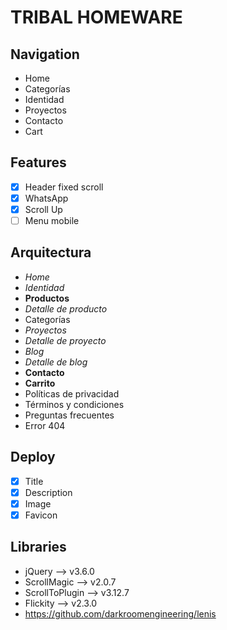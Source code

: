 # TRIBAL HOMEWARE

## Navigation
- Home
- Categorías
- Identidad
- Proyectos
- Contacto
- Cart

## Features
- [x] Header fixed scroll
- [x] WhatsApp
- [x] Scroll Up
- [ ] Menu mobile

## Arquitectura
- *Home*
- *Identidad*
- **Productos**
- *Detalle de producto*
- Categorías
- *Proyectos*
- *Detalle de proyecto*
- *Blog*
- *Detalle de blog*
- **Contacto**
- **Carrito**
- Políticas de privacidad
- Términos y condiciones
- Preguntas frecuentes
- Error 404

## Deploy
- [x] Title
- [x] Description
- [x] Image
- [x] Favicon

## Libraries
- jQuery –> v3.6.0
- ScrollMagic –> v2.0.7
- ScrollToPlugin –> v3.12.7
- Flickity –> v2.3.0
- https://github.com/darkroomengineering/lenis

